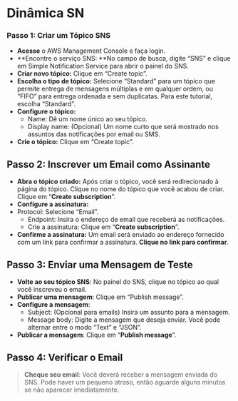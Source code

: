 # Dinâmica SN
### Passo 1: Criar um Tópico SNS
* **Acesse** o AWS Management Console e faça login.
* **Encontre o serviço SNS: **No campo de busca, digite “SNS” e clique em Simple Notification Service para abrir o painel do SNS.
* **Criar novo tópico:** Clique em “Create topic”.
* **Escolha o tipo de tópico:** Selecione “Standard” para um tópico que permite entrega de mensagens múltiplas e em qualquer ordem, ou “FIFO” para entrega ordenada e sem duplicatas. Para este tutorial, escolha “Standard”.
* **Configure o tópico:**
    * Name: Dê um nome único ao seu tópico.
    * Display name: (Opcional) Um nome curto que será mostrado nos assuntos das notificações por email ou SMS.
* **Crie o tópico:** Clique em “Create topic”.

## Passo 2: Inscrever um Email como Assinante
* **Abra o tópico criado:** Após criar o tópico, você será redirecionado à página do tópico. Clique no nome do tópico que você acabou de criar. Clique em “**Create subscription**”.
* **Configure a assinatura:**
* Protocol: Selecione “Email”.
    * Endpoint: Insira o endereço de email que receberá as notificações.
    * Crie a assinatura: Clique em “**Create subscription**”.
* **Confirme a assinatura:** Um email será enviado ao endereço fornecido com um link para confirmar a assinatura. **Clique no link para confirmar**.

## Passo 3: Enviar uma Mensagem de Teste
* **Volte ao seu tópico SNS**: No painel do SNS, clique no tópico ao qual você inscreveu o email.
* **Publicar uma mensagem**: Clique em “Publish message”.
* **Configure a mensagem**:
    * Subject: (Opcional para emails) Insira um assunto para a mensagem.
    * Message body: Digite a mensagem que deseja enviar. Você pode alternar entre o modo “Text” e “JSON”.
* **Publicar a mensagem**: Clique em “**Publish message**”.

## Passo 4: Verificar o Email
> **Cheque seu email**: Você deverá receber a mensagem enviada do SNS. Pode haver um pequeno atraso, então aguarde alguns minutos se não aparecer imediatamente.